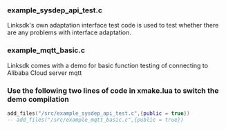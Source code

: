 ### example_sysdep_api_test.c

Linksdk's own adaptation interface test code is used to test whether there are any problems with interface adaptation.



### example_mqtt_basic.c

Linksdk comes with a demo for basic function testing of connecting to Alibaba Cloud server mqtt





### Use the following two lines of code in xmake.lua to switch the demo compilation

```lua
add_files("/src/example_sysdep_api_test.c",{public = true})
-- add_files("/src/example_mqtt_basic.c",{public = true})
```



